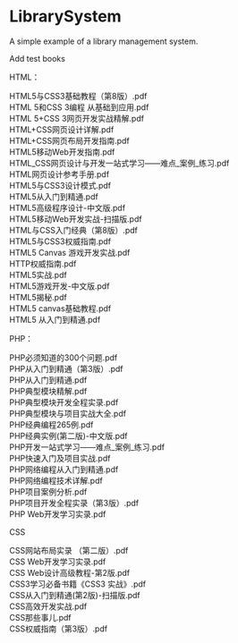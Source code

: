 # LibrarySystem
A simple example of a library management system.

Add test books   

HTML：

HTML5与CSS3基础教程（第8版）.pdf    
HTML 5和CSS 3编程 从基础到应用.pdf    
HTML 5+CSS 3网页开发实战精解.pdf    
HTML+CSS网页设计详解.pdf    
HTML+CSS网页布局开发指南.pdf    
HTML5移动Web开发指南.pdf    
HTML_CSS网页设计与开发一站式学习——难点_案例_练习.pdf    
HTML网页设计参考手册.pdf    
HTML5与CSS3设计模式.pdf    
HTML5从入门到精通.pdf    
HTML5高级程序设计-中文版.pdf    
HTML5移动Web开发实战-扫描版.pdf    
HTML与CSS入门经典（第8版）.pdf    
HTML5与CSS3权威指南.pdf    
HTML5 Canvas 游戏开发实战.pdf    
HTTP权威指南.pdf    
HTML5实战.pdf    
HTML5游戏开发-中文版.pdf    
HTML5揭秘.pdf    
HTML5 canvas基础教程.pdf    
HTML5 从入门到精通.pdf

PHP：

PHP必须知道的300个问题.pdf  
PHP从入门到精通（第3版）.pdf  
PHP从入门到精通.pdf  
PHP典型模块精解.pdf  
PHP典型模块开发全程实录.pdf  
PHP典型模块与项目实战大全.pdf  
PHP经典编程265例.pdf  
PHP经典实例(第二版)-中文版.pdf  
PHP开发一站式学习——难点_案例_练习.pdf  
PHP快速入门及项目实战.pdf  
PHP网络编程从入门到精通.pdf  
PHP网络编程技术详解.pdf  
PHP项目案例分析.pdf  
PHP项目开发全程实录（第3版）.pdf  
PHP Web开发学习实录.pdf 

CSS   

CSS网站布局实录 （第二版）.pdf  
CSS Web开发学习实录.pdf  
CSS Web设计高级教程-第2版.pdf  
CSS3学习必备书籍《CSS3 实战》.pdf  
CSS从入门到精通(第2版)-扫描版.pdf  
CSS高效开发实战.pdf  
CSS那些事儿.pdf  
CSS权威指南（第3版）.pdf  
